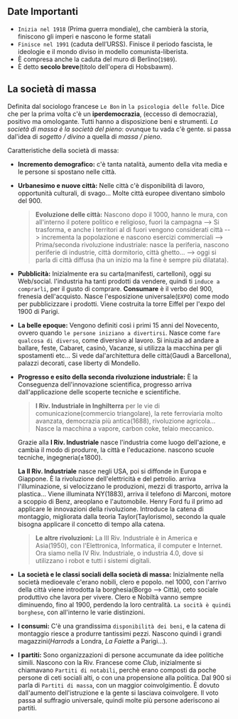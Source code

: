 <IndicePath/>
<script>
  import IndicePath from '$lib/IndicePath/index.svelte';
  </script>

## Date Importanti
- `Inizia nel 1918` (Prima guerra mondiale), che cambierà la storia, finiscono gli imperi e nascono le forme statali
- `Finisce nel 1991` (caduta dell’URSS). Finisce il periodo fascista, le ideologie e il mondo diviso in modello comunista-liberista.
- È compresa anche la caduta del muro di Berlino(`1989`).
- È detto **secolo breve**(titolo dell'opera di Hobsbawm).

## La società di massa
Definita dal sociologo francese `Le Bon` in `la psicologia delle folle`. Dice che per la prima volta c'è un **iperdemocrazia**, (eccesso di democrazia), positivo ma omologante. Tutti hanno a disposizione beni e strumenti. *La società di massa è la società del pieno*: ovunque tu vada c'è gente. si passa dal'idea di *sogetto / divino* a quella di *massa / pieno*. 

Caratteristiche della società di massa:
- **Incremento demografico:** c'è tanta natalità, aumento della vita media e le persone si spostano nelle città.

- **Urbanesimo e nuove città:** Nelle città c'è disponibilità di lavoro, opportunità culturali, di svago... Molte città europee diventano simbolo del 900. 
    >**Evoluzione delle città:** Nascono dopo il 1000, hanno le mura, con all'interno il potere politico e religioso, fuori la campagna --> Si trasforma, e anche i territori al di fuori vengono considerati città --> incrementa la popolazione e nascono esercizi commerciali --> Prima/seconda rivoluzione industriale: nasce la periferia, nascono periferie di industrie, città dormitorio, città ghetto... --> oggi si parla di città diffusa (ha un inizio ma la fine è sempre più dilatata).

- **Pubblicità:** Inizialmente era su carta(manifesti, cartelloni), oggi su Web/social. l'industria ha tanti prodotti da vendere, quindi ti `induce a comprarli`, per il gusto di comprare. **Consumare** è il verbo del 900, frenesia dell'acquisto. Nasce l'esposizione universale(`EXPO`) come modo per pubblicizzare i prodotti. Viene costruita la torre Eiffel per l'expo del 1900 di Parigi.

- **La belle epoque:** Vengono definiti così i primi 15 anni del Novecento, ovvero quando `le persone iniziano a divertirsi`. Nasce come `fare qualcosa di diverso`, come diversivo al lavoro. Si iniuzia ad andare a ballare, feste, Cabaret, casinò, Vacanze, si utilizza la macchina per gli spostamenti etc... Si vede dal'architettura delle città(Gaudì a Barcellona), palazzi decorati, case liberty di Mondello.

- **Progresso e esito della seconda rivoluzione industriale:** È la Conseguenza dell'innovazione scientifica, progresso arriva dall'applicazione delle scoperte tecniche e scientifiche. 
    >**I Riv. Industriale in Inghilterra** per le vie di comunicazione(commercio triangolare), la rete ferroviaria molto avanzata, democrazia più antica(1688), rivoluzione agricola... Nasce la macchina a vapore, carbon coke, telaio meccanico. 

    Grazie alla **I Riv. Industriale** nasce l'industria come luogo dell'azione, e cambia il modo di produrre, la città e l'educazione. nascono scuole tecniche, ingegneria(±1800).
    
    **La II Riv. Industriale** nasce negli USA, poi si diffonde in Europa e Giappone. È la rivoluzione dell'elettricità e del petrolio. arriva l'illuminazione, si velocizzano le produzioni, mezzi di trasporto, arriva la plastica... Viene illuminata NY(1883), arriva il telefono di Marconi, motore a scoppio di Benz, areoplano e l'automobile. Henry Ford fu il primo ad applicare le innovazioni della rivoluzione. Introduce la catena di montaggio, migliorata dalla teoria Taylor(Taylorismo), secondo la quale bisogna applicare il concetto di tempo alla catena. 
    > **Le altre rivoluzioni:** La III Riv. Industriale è in America e Asia(1950), con l'Elettronica, Informatica, il computer e Internet. Ora siamo nella IV Riv. Industriale, o industria 4.0, dove si utilizzano i robot e tutti i sistemi digitali.

- **La società e le classi sociali della società di massa:** Inizialmente nella società medioevale c'erano nobili, clero e popolo. nel 1000, con l'arrivo della città viene introdotta la borghesia(Borgo --> Città), ceto sociale produttivo che lavora per vivere. Clero e Nobiltà vanno sempre diminuendo, fino al 1900, perdendo la loro centralità. `La socità è quindi borghese`, con all'interno le varie distinzioni. 

- **I consumi:** C'è una grandissima `disponibilità dei beni`, e la catena di montaggio riesce a produrre tantissimi pezzi. Nascono quindi i grandi magazzini(*Harrods* a Londra, *La Faiette* a Parigi...).

- **I partiti:** Sono organizzazioni di persone accumunate da idee politiche simili. Nascono con la Riv. Francese come *Club*, inizialmente si chiamavano `Partiti di notabili`, perchè erano composti da poche persone di ceti sociali alti, o con una propensione alla politica. Dal 900 si parla di `Partiti di massa`, con un maggior coinvolgimentio. È dovuto dall'aumento dell'istruzione e la gente si lasciava coinvolgere. Il voto passa al suffragio universale, quindi molte più persone aderiscono ai partiti.  
